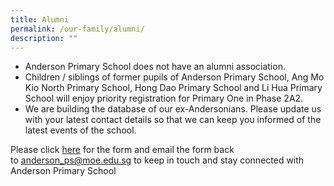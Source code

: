 ```yaml
---
title: Alumni
permalink: /our-family/alumni/
description: ""
---
```

<ul>
<li>Anderson Primary School does not have an alumni association.</li>
<li>Children / siblings of former pupils of Anderson Primary School, Ang Mo Kio North Primary School, Hong Dao Primary School and Li Hua Primary School will enjoy priority registration for Primary One in Phase 2A2.</li>
<li>We are building the database of our ex-Andersonians. Please update us with your latest contact details so that we can keep you informed of the latest events of the school.</li>
</ul>
<p>Please click&nbsp;<a href="/files/Anderson_former%20students.pdf" target="_blank" rel="noopener">here</a>&nbsp;for the form and email the form back to&nbsp;<a href="mailto:anderson_ps@moe.edu.sg" target="">anderson_ps@moe.edu.sg</a>&nbsp;to keep in touch and stay connected with Anderson Primary School</p>
